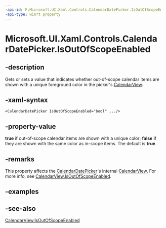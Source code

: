 ```yaml
---
-api-id: P:Microsoft.UI.Xaml.Controls.CalendarDatePicker.IsOutOfScopeEnabled
-api-type: winrt property
---
```


<!-- Property syntax
public bool IsOutOfScopeEnabled { get;  set; }
-->

# Microsoft.UI.Xaml.Controls.CalendarDatePicker.IsOutOfScopeEnabled

## -description
Gets or sets a value that indicates whether out-of-scope calendar items are shown with a unique foreground color in the picker's [CalendarView](calendarview.md).

## -xaml-syntax
```xaml
<CalendarDatePicker IsOutOfScopeEnabled="bool" .../>
```


## -property-value
**true** if out-of-scope calendar items are shown with a unique color; **false** if they are shown with the same color as in-scope items. The default is **true**.

## -remarks
This property affects the [CalendarDatePicker](calendardatepicker.md)'s internal [CalendarView](calendarview.md). For more info, see [CalendarView.IsOutOfScopeEnabled](calendarview_isoutofscopeenabled.md).

## -examples

## -see-also
[CalendarView.IsOutOfScopeEnabled](calendarview_isoutofscopeenabled.md)

